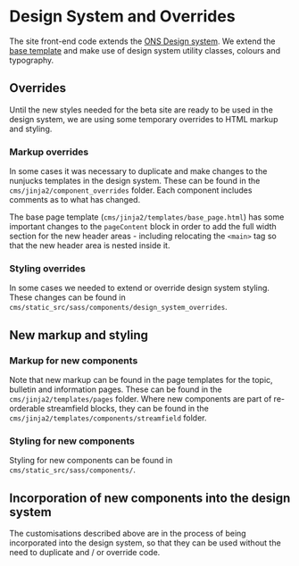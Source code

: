 # Design System and Overrides

The site front-end code extends the [ONS Design system](https://service-manual.ons.gov.uk/design-system/). We extend the
[base template](https://service-manual.ons.gov.uk/design-system/foundations/base-page-template) and make use of design
system utility classes, colours and typography.

## Overrides

Until the new styles needed for the beta site are ready to be used in the design system, we are using some temporary
overrides to HTML markup and styling.

### Markup overrides

In some cases it was necessary to duplicate and make changes to the nunjucks templates in the design system. These can
be found in the `cms/jinja2/component_overrides` folder. Each component includes comments as to what has changed.

The base page template (`cms/jinja2/templates/base_page.html`) has some important changes to the `pageContent` block in
order to add the full width section for the new header areas - including relocating the `<main>` tag so that the new
header area is nested inside it.

### Styling overrides

In some cases we needed to extend or override design system styling. These changes can be found in
`cms/static_src/sass/components/design_system_overrides`.

## New markup and styling

### Markup for new components

Note that new markup can be found in the page templates for the topic, bulletin and information pages. These can be
found in the `cms/jinja2/templates/pages` folder. Where new components are part of re-orderable streamfield blocks, they
can be found in the `cms/jinja2/templates/components/streamfield` folder.

### Styling for new components

Styling for new components can be found in `cms/static_src/sass/components/`.

## Incorporation of new components into the design system

The customisations described above are in the process of being incorporated into the design system, so that they can be
used without the need to duplicate and / or override code.
